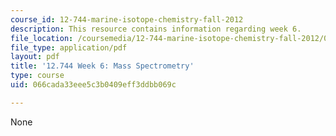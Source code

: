 ```yaml
---
course_id: 12-744-marine-isotope-chemistry-fall-2012
description: This resource contains information regarding week 6.
file_location: /coursemedia/12-744-marine-isotope-chemistry-fall-2012/066cada33eee5c3b0409eff3ddbb069c_MIT12_744F12_Week6.pdf
file_type: application/pdf
layout: pdf
title: '12.744 Week 6: Mass Spectrometry'
type: course
uid: 066cada33eee5c3b0409eff3ddbb069c

---
```

None